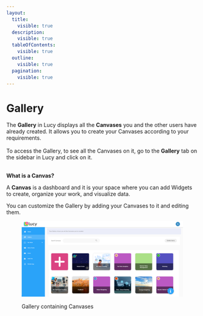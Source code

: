 ```yaml
---
layout:
  title:
    visible: true
  description:
    visible: true
  tableOfContents:
    visible: true
  outline:
    visible: true
  pagination:
    visible: true
---
```


# Gallery

The **Gallery** in Lucy displays all the **Canvases** you and the other users have already created. It allows you to create your Canvases according to your requirements.\
\
To access the Gallery, to see all the Canvases on it,  go to the **Gallery** tab on the sidebar in Lucy and click on it.&#x20;

\
**What is a Canvas?**

A **Canvas** is a dashboard and it is your space where you can add Widgets to create, organize your work, and visualize data.&#x20;

You can customize the Gallery by adding your Canvases to it and editing them.

<figure><img src="../.gitbook/assets/Gallery_2.png" alt=""><figcaption><p>Gallery containing Canvases</p></figcaption></figure>
